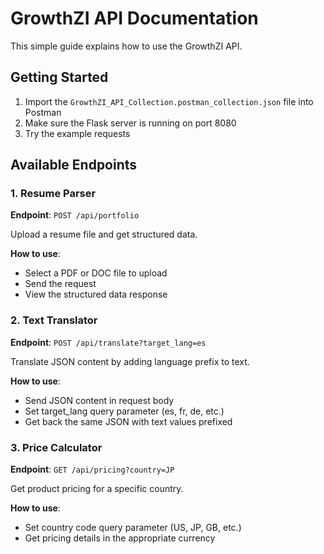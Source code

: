 # GrowthZI API Documentation

This simple guide explains how to use the GrowthZI API.

## Getting Started

1. Import the `GrowthZI_API_Collection.postman_collection.json` file into Postman
2. Make sure the Flask server is running on port 8080
3. Try the example requests

## Available Endpoints

### 1. Resume Parser

**Endpoint**: `POST /api/portfolio`

Upload a resume file and get structured data.

**How to use**:
- Select a PDF or DOC file to upload
- Send the request
- View the structured data response

### 2. Text Translator

**Endpoint**: `POST /api/translate?target_lang=es`

Translate JSON content by adding language prefix to text.

**How to use**:
- Send JSON content in request body
- Set target_lang query parameter (es, fr, de, etc.)
- Get back the same JSON with text values prefixed

### 3. Price Calculator

**Endpoint**: `GET /api/pricing?country=JP`

Get product pricing for a specific country.

**How to use**:
- Set country code query parameter (US, JP, GB, etc.)
- Get pricing details in the appropriate currency

